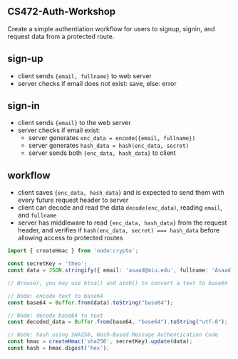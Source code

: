 ## CS472-Auth-Workshop
Create a simple authentiation workflow for users to signup, signin, and request data from a protected route.
## sign-up
* client sends `{email, fullname}` to web server
* server checks if email does not exist: save, else: error
    
## sign-in
* client sends `{email}` to the web server
* server checks if email exist:
  * server generates `enc_data = encode({email, fullname})`
  * server generates `hash_data = hash(enc_data, secret)`
  * server sends both `{enc_data, hash_data}` to client

## workflow
* client saves `{enc_data, hash_data}` and is expected to send them with every future request header to server
* client can decode and read the data `decode(enc_data)`, reading `email`, and `fullname`
* server has middleware to read `{enc_data, hash_data}` from the request header, and verifies if `hash(enc_data, secret) === hash_data` before allowing access to protected routes

```typescript
import { createHmac } from 'node:crypto';

const secretKey = 'theo';
const data = JSON.stringify({ email: 'asaad@miu.edu', fullname: 'Asaad Saad' });

// Browser, you may use btoa() and atob() to convert a text to base64

// Node: encode text to base64
const base64 = Buffer.from(data).toString("base64");

// Node: decode base64 to text
const decoded_data = Buffer.from(base64, "base64").toString("utf-8");

// Node: hash using SHA256, Hash-Based Message Authentication Code
const hmac = createHmac('sha256', secretKey).update(data);
const hash = hmac.digest('hex');
```
